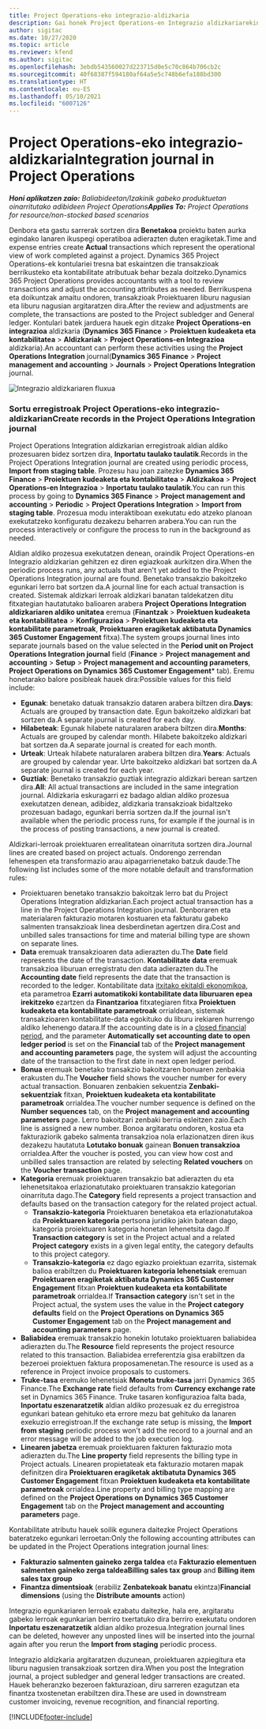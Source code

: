 ```yaml
---
title: Project Operations-eko integrazio-aldizkaria
description: Gai honek Project Operations-en Integrazio aldizkariarekin lan egiteari buruzko informazioa eskaintzen du.
author: sigitac
ms.date: 10/27/2020
ms.topic: article
ms.reviewer: kfend
ms.author: sigitac
ms.openlocfilehash: 3ebdb543560027d223715d0e5c70c864b706cb2c
ms.sourcegitcommit: 40f68387f594180af64a5e5c748b6efa188bd300
ms.translationtype: HT
ms.contentlocale: eu-ES
ms.lasthandoff: 05/10/2021
ms.locfileid: "6007126"
---
```

# <a name="integration-journal-in-project-operations"></a><span data-ttu-id="06e3d-103">Project Operations-eko integrazio-aldizkaria</span><span class="sxs-lookup"><span data-stu-id="06e3d-103">Integration journal in Project Operations</span></span>

<span data-ttu-id="06e3d-104">_**Honi aplikatzen zaio:** Baliabideetan/Izakinik gabeko produktuetan oinarritutako adibideen Project Operations_</span><span class="sxs-lookup"><span data-stu-id="06e3d-104">_**Applies To:** Project Operations for resource/non-stocked based scenarios_</span></span>

<span data-ttu-id="06e3d-105">Denbora eta gastu sarrerak sortzen dira **Benetakoa** proiektu baten aurka egindako lanaren ikuspegi operatiboa adierazten duten eragiketak.</span><span class="sxs-lookup"><span data-stu-id="06e3d-105">Time and expense entries create **Actual** transactions which represent the operational view of work completed against a project.</span></span> <span data-ttu-id="06e3d-106">Dynamics 365 Project Operations-ek kontulariei tresna bat eskaintzen die transakzioak berrikusteko eta kontabilitate atributuak behar bezala doitzeko.</span><span class="sxs-lookup"><span data-stu-id="06e3d-106">Dynamics 365 Project Operations provides accountants with a tool to review transactions and adjust the accounting attributes as needed.</span></span> <span data-ttu-id="06e3d-107">Berrikuspena eta doikuntzak amaitu ondoren, transakzioak Proiektuaren liburu nagusian eta liburu nagusian argitaratzen dira.</span><span class="sxs-lookup"><span data-stu-id="06e3d-107">After the review and adjustments are complete, the transactions are posted to the Project subledger and General ledger.</span></span> <span data-ttu-id="06e3d-108">Kontulari batek jarduera hauek egin ditzake **Project Operations-en integrazioa** aldizkaria (**Dynamics 365 Finance** > **Proiektuen kudeaketa eta kontabilitatea** > **Aldizkariak** > **Project Operations-en Integrazioa** aldizkaria).</span><span class="sxs-lookup"><span data-stu-id="06e3d-108">An accountant can perform these activities using the **Project Operations Integration** journal(**Dynamics 365 Finance** > **Project management and accounting** > **Journals** > **Project Operations Integration** journal.</span></span>

![Integrazio aldizkariaren fluxua](./media/IntegrationJournal.png)

### <a name="create-records-in-the-project-operations-integration-journal"></a><span data-ttu-id="06e3d-110">Sortu erregistroak Project Operations-eko integrazio-aldizkarian</span><span class="sxs-lookup"><span data-stu-id="06e3d-110">Create records in the Project Operations Integration journal</span></span>

<span data-ttu-id="06e3d-111">Project Operations Integration aldizkarian erregistroak aldian aldiko prozesuaren bidez sortzen dira, **Inportatu taulako taulatik**.</span><span class="sxs-lookup"><span data-stu-id="06e3d-111">Records in the Project Operations Integration journal are created using periodic process, **Import from staging table**.</span></span> <span data-ttu-id="06e3d-112">Prozesu hau joan zaitezke **Dynamics 365 Finance** > **Proiektuen kudeaketa eta kontabilitatea** > **Aldizkakoa** > **Project Operations-en Integrazioa** > **Inportatu taulako taulatik**.</span><span class="sxs-lookup"><span data-stu-id="06e3d-112">You can run this process by going to **Dynamics 365 Finance** > **Project management and accounting** > **Periodic** > **Project Operations Integration** > **Import from staging table**.</span></span> <span data-ttu-id="06e3d-113">Prozesua modu interaktiboan exekutatu edo atzeko planoan exekutatzeko konfiguratu dezakezu beharren arabera.</span><span class="sxs-lookup"><span data-stu-id="06e3d-113">You can run the process interactively or configure the process to run in the background as needed.</span></span>

<span data-ttu-id="06e3d-114">Aldian aldiko prozesua exekutatzen denean, oraindik Project Operations-en Integrazio aldizkarian gehitzen ez diren egiazkoak aurkitzen dira.</span><span class="sxs-lookup"><span data-stu-id="06e3d-114">When the periodic process runs, any actuals that aren't yet added to the Project Operations Integration journal are found.</span></span> <span data-ttu-id="06e3d-115">Benetako transakzio bakoitzeko egunkari lerro bat sortzen da.</span><span class="sxs-lookup"><span data-stu-id="06e3d-115">A journal line for each actual transaction is created.</span></span>
<span data-ttu-id="06e3d-116">Sistemak aldizkari lerroak aldizkari banatan taldekatzen ditu fitxategian hautatutako balioaren arabera **Project Operations Integration aldizkariaren aldiko unitatea** eremua (**Finantzak** > **Proiektuen kudeaketa eta kontabilitatea** > **Konfigurazioa** > **Proiektuen kudeaketa eta kontabilitate parametroak**, **Proiektuaren eragiketak aktibatuta Dynamics 365 Customer Engagement** fitxa).</span><span class="sxs-lookup"><span data-stu-id="06e3d-116">The system groups journal lines into separate journals based on the value selected in the **Period unit on Project Operations Integration journal** field (**Finance** > **Project management and accounting** > **Setup** > **Project management and accounting parameters**, **Project Operations on Dynamics 365 Customer Engagement**\* tab).</span></span> <span data-ttu-id="06e3d-117">Eremu honetarako balore posibleak hauek dira:</span><span class="sxs-lookup"><span data-stu-id="06e3d-117">Possible values for this field include:</span></span>

  - <span data-ttu-id="06e3d-118">**Egunak**: benetako datuak transakzio dataren arabera biltzen dira.</span><span class="sxs-lookup"><span data-stu-id="06e3d-118">**Days**: Actuals are grouped by transaction date.</span></span> <span data-ttu-id="06e3d-119">Egun bakoitzeko aldizkari bat sortzen da.</span><span class="sxs-lookup"><span data-stu-id="06e3d-119">A separate journal is created for each day.</span></span>
  - <span data-ttu-id="06e3d-120">**Hilabeteak**: Egunak hilabete naturalaren arabera biltzen dira.</span><span class="sxs-lookup"><span data-stu-id="06e3d-120">**Months**: Actuals are grouped by calendar month.</span></span> <span data-ttu-id="06e3d-121">Hilabete bakoitzeko aldizkari bat sortzen da.</span><span class="sxs-lookup"><span data-stu-id="06e3d-121">A separate journal is created for each month.</span></span>
  - <span data-ttu-id="06e3d-122">**Urteak**: Urteak hilabete naturalaren arabera biltzen dira.</span><span class="sxs-lookup"><span data-stu-id="06e3d-122">**Years**: Actuals are grouped by calendar year.</span></span> <span data-ttu-id="06e3d-123">Urte bakoitzeko aldizkari bat sortzen da.</span><span class="sxs-lookup"><span data-stu-id="06e3d-123">A separate journal is created for each year.</span></span>
  - <span data-ttu-id="06e3d-124">**Guztiak**: Benetako transakzio guztiak integrazio aldizkari berean sartzen dira.</span><span class="sxs-lookup"><span data-stu-id="06e3d-124">**All**: All actual transactions are included in the same integration journal.</span></span> <span data-ttu-id="06e3d-125">Aldizkaria eskuragarri ez badago aldian aldiko prozesua exekutatzen denean, adibidez, aldizkaria transakzioak bidaltzeko prozesuan badago, egunkari berria sortzen da.</span><span class="sxs-lookup"><span data-stu-id="06e3d-125">If the journal isn't available when the periodic process runs, for example if the journal is in the process of posting transactions, a new journal is created.</span></span>

<span data-ttu-id="06e3d-126">Aldizkari-lerroak proiektuaren errealitatean oinarrituta sortzen dira.</span><span class="sxs-lookup"><span data-stu-id="06e3d-126">Journal lines are created based on project actuals.</span></span> <span data-ttu-id="06e3d-127">Ondorengo zerrendan lehenespen eta transformazio arau aipagarrienetako batzuk daude:</span><span class="sxs-lookup"><span data-stu-id="06e3d-127">The following list includes some of the more notable default and transformation rules:</span></span>

  - <span data-ttu-id="06e3d-128">Proiektuaren benetako transakzio bakoitzak lerro bat du Project Operations Integration aldizkarian.</span><span class="sxs-lookup"><span data-stu-id="06e3d-128">Each project actual transaction has a line in the Project Operations Integration journal.</span></span> <span data-ttu-id="06e3d-129">Denboraren eta materialaren fakturazio motaren kostuaren eta fakturatu gabeko salmenten transakzioak linea desberdinetan agertzen dira.</span><span class="sxs-lookup"><span data-stu-id="06e3d-129">Cost and unbilled sales transactions for time and material billing type are shown on separate lines.</span></span>
  - <span data-ttu-id="06e3d-130">**Data** eremuak transakzioaren data adierazten du.</span><span class="sxs-lookup"><span data-stu-id="06e3d-130">The **Date** field represents the date of the transaction.</span></span> <span data-ttu-id="06e3d-131">**Kontabilitate data** eremuak transakzioa liburuan erregistratu den data adierazten du.</span><span class="sxs-lookup"><span data-stu-id="06e3d-131">The **Accounting date** field represents the date that the transaction is recorded to the ledger.</span></span> <span data-ttu-id="06e3d-132">Kontabilitate data [itxitako ekitaldi ekonomikoa](/dynamics365/finance/general-ledger/close-general-ledger-at-period-end), eta parametroa **Ezarri automatikoki kontabilitate data liburuaren epea irekitzeko** ezartzen da **Finantzarioa** fitxategiaren fitxa **Proiektuen kudeaketa eta kontabilitate parametroak** orrialdean, sistemak transakzioaren kontabilitate-data egokituko du liburu irekiaren hurrengo aldiko lehenengo datara.</span><span class="sxs-lookup"><span data-stu-id="06e3d-132">If the accounting date is in a [closed financial period](/dynamics365/finance/general-ledger/close-general-ledger-at-period-end), and the parameter **Automatically set accounting date to open ledger period** is set on the **Financial** tab of the **Project management and accounting parameters** page, the system will adjust the accounting date of the transaction to the first date in next open ledger period.</span></span>
  - <span data-ttu-id="06e3d-133">**Bonua** eremuak benetako transakzio bakoitzaren bonuaren zenbakia erakusten du.</span><span class="sxs-lookup"><span data-stu-id="06e3d-133">The **Voucher** field shows the voucher number for every actual transaction.</span></span> <span data-ttu-id="06e3d-134">Bonuaren zenbakien sekuentzia **Zenbaki-sekuentziak** fitxan, **Proiektuen kudeaketa eta kontabilitate parametroak** orrialdea.</span><span class="sxs-lookup"><span data-stu-id="06e3d-134">The voucher number sequence is defined on the **Number sequences** tab, on the **Project management and accounting parameters** page.</span></span> <span data-ttu-id="06e3d-135">Lerro bakoitzari zenbaki berria esleitzen zaio.</span><span class="sxs-lookup"><span data-stu-id="06e3d-135">Each line is assigned a new number.</span></span> <span data-ttu-id="06e3d-136">Bonoa argitaratu ondoren, kostua eta fakturaziorik gabeko salmenta transakzioa nola erlazionatzen diren ikus dezakezu hautatuta **Lotutako bonuak** gainean **Bonuen transakzioa** orrialdea.</span><span class="sxs-lookup"><span data-stu-id="06e3d-136">After the voucher is posted, you can view how cost and unbilled sales transaction are related by selecting **Related vouchers** on the **Voucher transaction** page.</span></span>
  - <span data-ttu-id="06e3d-137">**Kategoria** eremuak proiektuaren transakzio bat adierazten du eta lehenetsitakoa erlazionatutako proiektuaren transakzio kategorian oinarrituta dago.</span><span class="sxs-lookup"><span data-stu-id="06e3d-137">The **Category** field represents a project transaction and defaults based on the transaction category for the related project actual.</span></span>
    - <span data-ttu-id="06e3d-138">**Transakzio-kategoria** Proiektuaren benetakoa eta erlazionatutakoa da **Proiektuaren kategoria** pertsona juridiko jakin batean dago, kategoria proiektuaren kategoria honetan lehenetsita dago.</span><span class="sxs-lookup"><span data-stu-id="06e3d-138">If **Transaction category** is set in the Project actual and a related **Project category** exists in a given legal entity, the category defaults to this project category.</span></span>
    - <span data-ttu-id="06e3d-139">**Transakzio-kategoria** ez dago egiazko proiektuan ezarrita, sistemak balioa erabiltzen du **Proiektuaren kategoria lehenetsiak** eremuan **Proiektuaren eragiketak aktibatuta Dynamics 365 Customer Engagement** fitxan **Proiektuen kudeaketa eta kontabilitate parametroak** orrialdea.</span><span class="sxs-lookup"><span data-stu-id="06e3d-139">If **Transaction category** isn't set in the Project actual, the system uses the value in the **Project category defaults** field on the **Project Operations on Dynamics 365 Customer Engagement** tab on the **Project management and accounting parameters** page.</span></span>
  - <span data-ttu-id="06e3d-140">**Baliabidea** eremuak transakzio honekin lotutako proiektuaren baliabidea adierazten du.</span><span class="sxs-lookup"><span data-stu-id="06e3d-140">The **Resource** field represents the project resource related to this transaction.</span></span> <span data-ttu-id="06e3d-141">Baliabidea erreferentzia gisa erabiltzen da bezeroei proiektuen faktura proposamenetan.</span><span class="sxs-lookup"><span data-stu-id="06e3d-141">The resource is used as a reference in Project invoice proposals to customers.</span></span>
  - <span data-ttu-id="06e3d-142">**Truke-tasa** eremuko lehenetsiak **Moneta truke-tasa** jarri Dynamics 365 Finance.</span><span class="sxs-lookup"><span data-stu-id="06e3d-142">The **Exchange rate** field defaults from **Currency exchange rate** set in Dynamics 365 Finance.</span></span> <span data-ttu-id="06e3d-143">Truke tasaren konfigurazioa falta bada, **Inportatu eszenaratzetik** aldian aldiko prozesuak ez du erregistroa egunkari batean gehituko eta errore mezu bat gehituko da lanaren exekuzio erregistroan.</span><span class="sxs-lookup"><span data-stu-id="06e3d-143">If the exchange rate setup is missing, the **Import from staging** periodic process won't add the record to a journal and an error message will be added to the job execution log.</span></span>
  - <span data-ttu-id="06e3d-144">**Linearen jabetza** eremuak proiektuaren fakturen fakturazio mota adierazten du.</span><span class="sxs-lookup"><span data-stu-id="06e3d-144">The **Line property** field represents the billing type in Project actuals.</span></span> <span data-ttu-id="06e3d-145">Linearen propietateak eta fakturazio motaren mapak definitzen dira **Proiektuaren eragiketak aktibatuta Dynamics 365 Customer Engagement** fitxan **Proiektuen kudeaketa eta kontabilitate parametroak** orrialdea.</span><span class="sxs-lookup"><span data-stu-id="06e3d-145">Line property and billing type mapping are defined on the **Project Operations on Dynamics 365 Customer Engagement** tab on the **Project management and accounting parameters** page.</span></span>

<span data-ttu-id="06e3d-146">Kontabilitate atributu hauek soilik egunera daitezke Project Operations bateratzeko egunkari lerroetan:</span><span class="sxs-lookup"><span data-stu-id="06e3d-146">Only the following accounting attributes can be updated in the Project Operations integration journal lines:</span></span>

- <span data-ttu-id="06e3d-147">**Fakturazio salmenten gaineko zerga taldea** eta **Fakturazio elementuen salmenten gaineko zerga taldea**</span><span class="sxs-lookup"><span data-stu-id="06e3d-147">**Billing sales tax group** and **Billing item sales tax group**</span></span>
- <span data-ttu-id="06e3d-148">**Finantza dimentsioak** (erabiliz **Zenbatekoak banatu** ekintza)</span><span class="sxs-lookup"><span data-stu-id="06e3d-148">**Financial dimensions** (using the **Distribute amounts** action)</span></span>

<span data-ttu-id="06e3d-149">Integrazio egunkariaren lerroak ezabatu daitezke, hala ere, argitaratu gabeko lerroak egunkarian berriro txertatuko dira berriro exekutatu ondoren **Inportatu eszenaratzetik** aldian aldiko prozesua.</span><span class="sxs-lookup"><span data-stu-id="06e3d-149">Integration journal lines can be deleted, however any unposted lines will be inserted into the journal again after you rerun the **Import from staging** periodic process.</span></span>

<span data-ttu-id="06e3d-150">Integrazio aldizkaria argitaratzen duzunean, proiektuaren azpiegitura eta liburu nagusien transakzioak sortzen dira.</span><span class="sxs-lookup"><span data-stu-id="06e3d-150">When you post the Integration journal, a project subledger and general ledger transactions are created.</span></span> <span data-ttu-id="06e3d-151">Hauek beheranzko bezeroen fakturazioan, diru sarreren ezagutzan eta finantza txostenetan erabiltzen dira.</span><span class="sxs-lookup"><span data-stu-id="06e3d-151">These are used in downstream customer invoicing, revenue recognition, and financial reporting.</span></span>


[!INCLUDE[footer-include](../includes/footer-banner.md)]